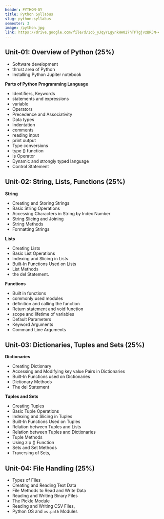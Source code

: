 ```yaml
---
header: PYTHON-SY
title: Python Syllabus
slug: python-syllabus
semester: 3
image: /python.jpg
link: https://drive.google.com/file/d/1c6_yJqyYLgynkHA027hTPTgjvzBRJN-4/view?usp=sharing
---
```


## Unit-01: Overview of Python (25%)

- Software development
- thrust area of Python
- Installing Python Jupiter notebook

**Parts of Python Programming Language**

- Identifiers, Keywords
- statements and expressions
- variable
- Operators
- Precedence and Associativity
- Data types
- Indentation
- comments
- reading input
- print output
- Type conversions
- type () function
- Is Operator
- Dynamic and strongly typed language
- Control Statement

## Unit-02: String, Lists, Functions (25%)

**String**

- Creating and Storing Strings
- Basic String Operations
- Accessing Characters in String by Index Number
- String Slicing and Joining
- String Methods
- Formatting Strings

**Lists**

- Creating Lists
- Basic List Operations
- Indexing and Slicing in Lists
- Built-In Functions Used on Lists
- List Methods
- the del Statement.

**Functions**

- Built in functions
- commonly used modules
- definition and calling the function
- Return statement and void function
- scope and lifetime of variables
- Default Parameters
- Keyword Arguments
- Command Line Arguments

## Unit-03: Dictionaries, Tuples and Sets (25%)

**Dictionaries**

- Creating Dictionary
- Accessing and Modifying key value Pairs in Dictionaries
- Built-In Functions used on Dictionaries
- Dictionary Methods
- The del Statement

**Tuples and Sets**

- Creating Tuples
- Basic Tuple Operations
- Indexing and Slicing in Tuples
- Built-In Functions Used on Tuples
- Relation between Tuples and Lists
- Relation between Tuples and Dictionaries
- Tuple Methods
- Using zip () Function
- Sets and Set Methods
- Traversing of Sets,

## Unit-04: File Handling (25%)

- Types of Files
- Creating and Reading Text Data
- File Methods to Read and Write Data
- Reading and Writing Binary Files
- The Pickle Module
- Reading and Writing CSV Files,
- Python OS and `os.path` Modules
